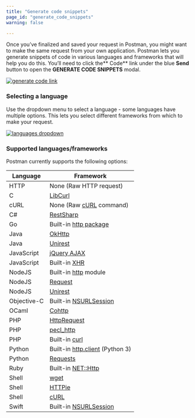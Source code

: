 ```yaml
---
title: "Generate code snippets"
page_id: "generate_code_snippets"
warning: false

---
```


Once you’ve finalized and saved your request in Postman, you might want to make the same request from your own application. Postman lets you generate snippets of code in various languages and frameworks that will help you do this. You’ll need to click the** Code** link under the blue **Send** button to open the **GENERATE CODE SNIPPETS** modal.

[![generate code link](https://assets.postman.com/postman-docs/58525940.png)](https://assets.postman.com/postman-docs/58525940.png)

### Selecting a language

Use the dropdown menu to select a language - some languages have multiple options. This lets you select different frameworks from which to make your request.

[![languages dropdown](https://assets.postman.com/postman-docs/58526064.png)](https://assets.postman.com/postman-docs/58526064.png)

### Supported languages/frameworks

Postman currently supports the following options:

| **Language**  | **Framework** |
| --- | --- |
| HTTP | None (Raw HTTP request) |
| C | [LibCurl](https://curl.se/libcurl/c/) |
| cURL | None (Raw [cURL](https://curl.haxx.se/) command) |
| C# | [RestSharp](http://restsharp.org/) |
| Go | Built-in [http package](https://pkg.go.dev/net/http) |
| Java | [OkHttp](https://github.com/square/okhttp) |
| Java | [Unirest](http://unirest.io/java.html) |
| JavaScript | [jQuery AJAX](https://api.jquery.com/jquery.ajax/) |
| JavaScript | Built-in [XHR](https://developer.mozilla.org/en-US/docs/Web/API/XMLHttpRequest) |
| NodeJS | Built-in [http](https://nodejs.org/api/http.html) module |
| NodeJS | [Request](https://github.com/request/request) |
| NodeJS | [Unirest](http://unirest.io/nodejs.html) |
| Objective-C | Built-in [NSURLSession](https://developer.apple.com/library/ios/documentation/Foundation/Reference/NSURLSession_class/) |
| OCaml | [Cohttp](https://github.com/mirage/ocaml-cohttp) |
| PHP | [HttpRequest](http://php.net/manual/it/httprequest.send.php) |
| PHP | [pecl_http](https://mdref.m6w6.name/http) |
| PHP | Built-in [curl](https://www.php.net/manual/en/ref.curl.php) |
| Python | Built-in [http.client](https://docs.python.org/3/library/http.client.html) (Python 3) |
| Python | [Requests](http://docs.python-requests.org/en/master/) |
| Ruby | Built-in [NET::Http](https://docs.ruby-lang.org/en/2.0.0/Net/HTTP.html) |
| Shell | [wget](https://www.gnu.org/software/wget/) |
| Shell | [HTTPie](https://github.com/httpie/httpie) |
| Shell | [cURL](https://curl.se/) |
| Swift | Built-in [NSURLSession](https://developer.apple.com/library/ios/documentation/Foundation/Reference/NSURLSession_class/) |
